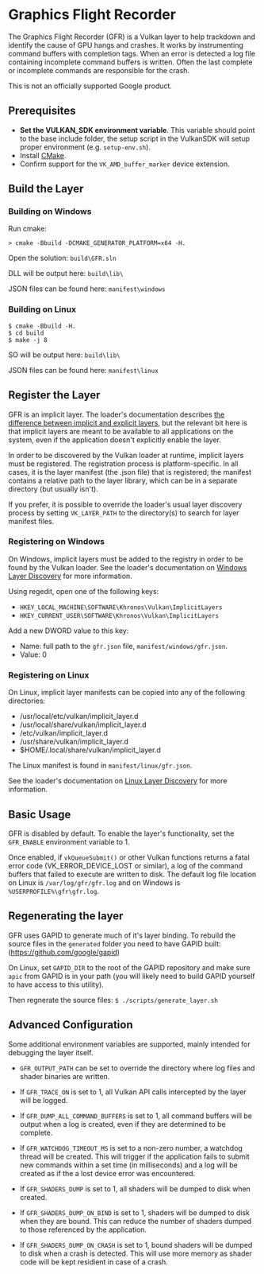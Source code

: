 # Graphics Flight Recorder

The Graphics Flight Recorder (GFR)  is a Vulkan layer to help trackdown and identify the cause of GPU hangs and crashes.  It works by instrumenting command buffers with completion tags.  When an error is detected a log file containing incomplete command buffers is written.  Often the last complete or incomplete commands are responsible for the crash.

This is not an officially supported Google product.

## Prerequisites

- **Set the VULKAN_SDK environment variable**.
  This variable should point to the base include folder, the setup script in the VulkanSDK will setup proper environment (e.g. `setup-env.sh`).
- Install [CMake](https:/cmake.org).
- Confirm support for the `VK_AMD_buffer_marker` device extension.

## Build the Layer

### Building on Windows

Run cmake:
```
> cmake -Bbuild -DCMAKE_GENERATOR_PLATFORM=x64 -H.
```
Open the solution: `build\GFR.sln`

DLL will be output here: `build\lib\`

JSON files can be found here: `manifest\windows`

### Building on Linux

```
$ cmake -Bbuild -H.
$ cd build
$ make -j 8
```

SO will be output here: `build\lib\`

JSON files can be found here: `manifest\linux`

## Register the Layer

GFR is an implicit layer. The loader's documentation describes [the difference between implicit and explicit layers](https://github.com/KhronosGroup/Vulkan-LoaderAndValidationLayers/blob/master/loader/LoaderAndLayerInterface.md#implicit-vs-explicit-layers),
but the relevant bit here is that implicit layers are meant to be available to all applications on the system, even if the application doesn't explicitly enable the layer.

In order to be discovered by the Vulkan loader at runtime, implicit layers must be registered. The registration process is platform-specific.
In all cases, it is the layer manifest (the .json file) that is registered; the manifest contains a relative path to the layer
library, which can be in a separate directory (but usually isn't).

If you prefer, it is possible to override the loader's usual layer discovery process by setting `VK_LAYER_PATH` to the directory(s) to search for layer manifest files.

### Registering on Windows

On Windows, implicit layers must be added to the registry in order to be found by the Vulkan loader. See the loader's
documentation on [Windows Layer Discovery](https://github.com/KhronosGroup/Vulkan-Loader/blob/master/loader/LoaderAndLayerInterface.md#windows-layer-discovery) for more information.

Using regedit, open one of the following keys:
- `HKEY_LOCAL_MACHINE\SOFTWARE\Khronos\Vulkan\ImplicitLayers`
- `HKEY_CURRENT_USER\SOFTWARE\Khronos\Vulkan\ImplicitLayers`

Add a new DWORD value to this key:
- Name: full path to the `gfr.json` file, `manifest/windows/gfr.json`.
- Value: 0

### Registering on Linux

On Linux, implicit layer manifests can be copied into any of the following directories:
- /usr/local/etc/vulkan/implicit_layer.d
- /usr/local/share/vulkan/implicit_layer.d
- /etc/vulkan/implicit_layer.d
- /usr/share/vulkan/implicit_layer.d
- $HOME/.local/share/vulkan/implicit_layer.d

The Linux manifest is found in `manifest/linux/gfr.json`.

See the loader's documentation on [Linux Layer Discovery](https://github.com/KhronosGroup/Vulkan-Loader/blob/master/loader/LoaderAndLayerInterface.md#linux-layer-discovery) for more information.

## Basic Usage

GFR is disabled by default. To enable the layer's functionality, set the `GFR_ENABLE` environment variable to 1.

Once enabled, if `vkQueueSubmit()` or other Vulkan functions returns a fatal error code (VK_ERROR_DEVICE_LOST or similar), a log of the command buffers that failed to execute are written to disk.  The default log file location on Linux is `/var/log/gfr/gfr.log` and on Windows is `%USERPROFILE%\gfr\gfr.log`.

## Regenerating the layer

GFR uses GAPID to generate much of it's layer binding. To rebuild the source files in the `generated` folder you
need to have GAPID built: (https://github.com/google/gapid)

On Linux, set `GAPID_DIR` to the root of the GAPID repository and make sure `apic` from GAPID is in your path (you
will likely need to build GAPID yourself to have access to this utility).

Then regnerate the source files:
`$ ./scripts/generate_layer.sh`

## Advanced Configuration

Some additional environment variables are supported, mainly intended for debugging the layer itself.
- `GFR_OUTPUT_PATH` can be set to override the directory where log files and shader binaries are written.
- If `GFR_TRACE_ON` is set to 1, all Vulkan API calls intercepted by the layer will be logged.
- If `GFR_DUMP_ALL_COMMAND_BUFFERS` is set to 1, all command buffers will be output when a log is created, even if they are determined to be complete.
- If `GFR_WATCHDOG_TIMEOUT_MS` is set to a non-zero number, a watchdog thread will be created. This will trigger if the application fails to submit new commands within a set time (in milliseconds) and a log will be created as if the a lost device error was encountered.

- If `GFR_SHADERS_DUMP` is set to 1, all shaders will be dumped to disk when created.
- If `GFR_SHADERS_DUMP_ON_BIND` is set to 1, shaders will be dumped to disk when they are bound.  This can reduce the number of shaders dumped to those referenced by the application.
- If `GFR_SHADERS_DUMP_ON_CRASH` is set to 1, bound shaders will be dumped to disk when a crash is detected.  This will use more memory as shader code will be kept residient in case of a crash.

